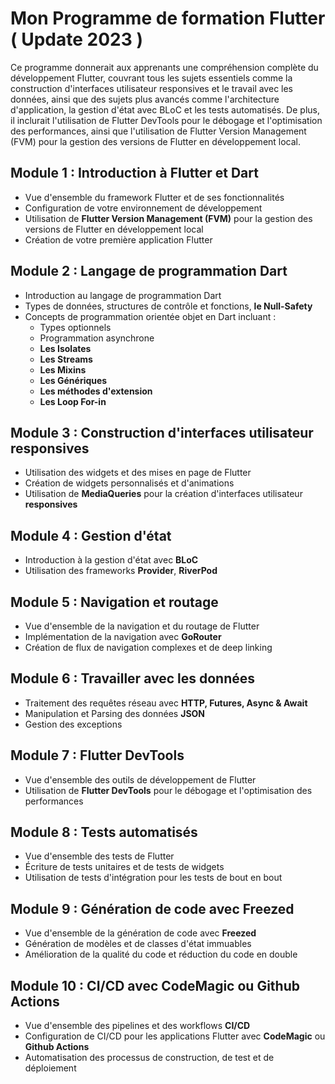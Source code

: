 # Mon Programme de formation Flutter ( Update 2023 )

Ce programme donnerait aux apprenants une compréhension complète du développement Flutter, couvrant tous les sujets essentiels comme la construction d'interfaces utilisateur responsives et le travail avec les données, ainsi que des sujets plus avancés comme l'architecture d'application, la gestion d'état avec BLoC et les tests automatisés. De plus, il inclurait l'utilisation de Flutter DevTools pour le débogage et l'optimisation des performances, ainsi que l'utilisation de Flutter Version Management (FVM) pour la gestion des versions de Flutter en développement local.

## Module 1 : Introduction à Flutter et Dart

- Vue d'ensemble du framework Flutter et de ses fonctionnalités
- Configuration de votre environnement de développement 
- Utilisation de **Flutter Version Management (FVM)** pour la gestion des versions de Flutter en développement local
- Création de votre première application Flutter

## Module 2 : Langage de programmation Dart

- Introduction au langage de programmation Dart
- Types de données, structures de contrôle et fonctions, **le Null-Safety**
- Concepts de programmation orientée objet en Dart incluant : 
    - Types optionnels
    - Programmation asynchrone
    - **Les Isolates**
    - **Les Streams**
    - **Les Mixins**
    - **Les Génériques**
    - **Les méthodes d'extension**
    - **Les Loop For-in**


## Module 3 : Construction d'interfaces utilisateur responsives

- Utilisation des widgets et des mises en page de Flutter
- Création de widgets personnalisés et d'animations
- Utilisation de **MediaQueries** pour la création d'interfaces utilisateur **responsives**

## Module 4 : Gestion d'état 

- Introduction à la gestion d'état avec **BLoC**
- Utilisation des frameworks **Provider**, **RiverPod**

## Module 5 : Navigation et routage

 - Vue d'ensemble de la navigation et du routage de Flutter
- Implémentation de la navigation avec **GoRouter**
- Création de flux de navigation complexes et de deep linking

## Module 6 : Travailler avec les données

- Traitement des requêtes réseau avec **HTTP, Futures, Async & Await**
- Manipulation et Parsing des données **JSON**
- Gestion des exceptions 

## Module 7 : Flutter DevTools

- Vue d'ensemble des outils de développement de Flutter
- Utilisation de **Flutter DevTools** pour le débogage et l'optimisation des performances

## Module 8 : Tests automatisés

- Vue d'ensemble des tests de Flutter
- Écriture de tests unitaires et de tests de widgets
- Utilisation de tests d'intégration pour les tests de bout en bout

## Module 9 : Génération de code avec Freezed

- Vue d'ensemble de la génération de code avec **Freezed**
- Génération de modèles et de classes d'état immuables
- Amélioration de la qualité du code et réduction du code en double

## Module 10 : CI/CD avec CodeMagic ou Github Actions

- Vue d'ensemble des pipelines et des workflows **CI/CD**
- Configuration de CI/CD pour les applications Flutter avec **CodeMagic** ou **Github Actions**
- Automatisation des processus de construction, de test et de déploiement




